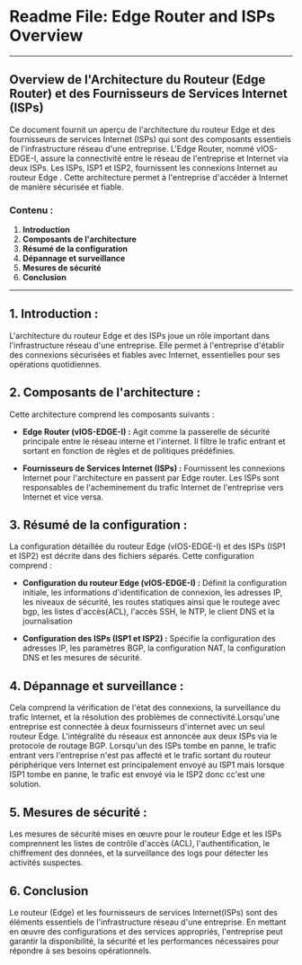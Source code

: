 # Readme File: Edge Router and ISPs Overview

---

## Overview de l'Architecture du Routeur (Edge Router) et des Fournisseurs de Services Internet (ISPs)

Ce document fournit un aperçu de l'architecture du routeur Edge et des fournisseurs de services Internet (ISPs) qui sont des composants essentiels de l'infrastructure réseau d'une entreprise. L'Edge Router, nommé vIOS-EDGE-I, assure la connectivité entre le réseau de l'entreprise et Internet via deux ISPs.
Les ISPs, ISP1 et ISP2, fournissent les connexions Internet au routeur Edge . Cette architecture permet à l'entreprise d'accéder à Internet de manière sécurisée et fiable.
### Contenu :

1. **Introduction**
2. **Composants de l'architecture**
3. **Résumé de la configuration**
4. **Dépannage et surveillance**
5. **Mesures de sécurité**
6. **Conclusion**

---
## 1. Introduction :

L'architecture du routeur Edge et des ISPs joue un rôle important dans l'infrastructure réseau d'une entreprise. Elle permet à l'entreprise d'établir des connexions sécurisées et fiables avec Internet, essentielles pour ses opérations quotidiennes.

## 2. Composants de l'architecture :

Cette architecture comprend les composants suivants :

- **Edge Router (vIOS-EDGE-I) :**  Agit comme la passerelle de sécurité principale entre le réseau interne et l'internet. Il filtre le trafic entrant et sortant en fonction de règles et de politiques prédéfinies.

- **Fournisseurs de Services Internet (ISPs) :**  Fournissent les connexions Internet pour l'architecture en passent par  Edge router. Les ISPs sont responsables de l'acheminement du trafic Internet de l'entreprise vers Internet et vice versa.

## 3. Résumé de la configuration :

La configuration détaillée du routeur Edge (vIOS-EDGE-I) et des ISPs (ISP1 et ISP2) est décrite dans des fichiers séparés. Cette configuration comprend :

- **Configuration du routeur Edge (vIOS-EDGE-I) :**  Définit la configuration initiale, les informations d'identification de connexion, les adresses IP, les niveaux de sécurité, les routes statiques ainsi que le routege avec bgp, les listes d'accès(ACL), l'accès SSH, le NTP, le client DNS et la journalisation 

- **Configuration des ISPs (ISP1 et ISP2) :**
Spécifie la configuration des adresses IP, les paramètres BGP, la configuration NAT, la configuration DNS et les mesures de sécurité. 
## 4. Dépannage et surveillance :

Cela comprend la vérification de l'état des connexions, la surveillance du trafic Internet, et la résolution des problèmes de connectivité.Lorsqu'une entreprise est connectée à deux fournisseurs d'internet avec un seul routeur Edge. L'intégralité du réseaux est annoncée aux deux ISPs via le protocole de routage BGP. Lorsqu'un des ISPs tombe en panne, le trafic entrant vers l'entreprise n'est pas affecté et le trafic sortant du routeur périphérique vers Internet est principalement envoyé au ISP1 mais lorsque ISP1 tombe en panne, le trafic est envoyé via le ISP2 donc cc'est une solution.

## 5. Mesures de sécurité :
Les mesures de sécurité mises en œuvre pour le routeur Edge et les ISPs comprennent les listes de contrôle d'accès (ACL), l'authentification, le chiffrement des données, et la surveillance des logs pour détecter les activités suspectes.
## 6. Conclusion

Le routeur (Edge) et les fournisseurs de services Internet(ISPs) sont des éléments essentiels de l'infrastructure réseau d'une entreprise. En mettant en œuvre des configurations et des services appropriés, l'entreprise peut garantir la disponibilité, la sécurité et les performances nécessaires pour répondre à ses besoins opérationnels.
